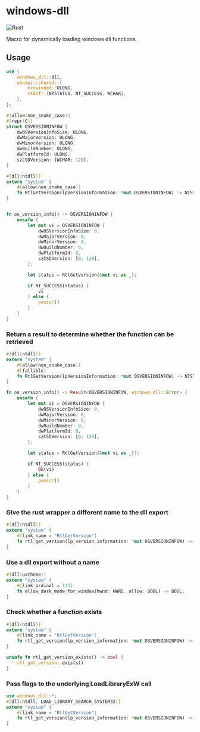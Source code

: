 # windows-dll
![Rust](https://github.com/thisKai/rust-windows-dll/workflows/Rust/badge.svg)

Macro for dynamically loading windows dll functions

## Usage
```rust
use {
    windows_dll::dll,
    winapi::shared::{
        minwindef::ULONG,
        ntdef::{NTSTATUS, NT_SUCCESS, WCHAR},
    },
};

#[allow(non_snake_case)]
#[repr(C)]
struct OSVERSIONINFOW {
    dwOSVersionInfoSize: ULONG,
    dwMajorVersion: ULONG,
    dwMinorVersion: ULONG,
    dwBuildNumber: ULONG,
    dwPlatformId: ULONG,
    szCSDVersion: [WCHAR; 128],
}

#[dll(ntdll)]
extern "system" {
    #[allow(non_snake_case)]
    fn RtlGetVersion(lpVersionInformation: *mut OSVERSIONINFOW) -> NTSTATUS;
}


fn os_version_info() -> OSVERSIONINFOW {
    unsafe {
        let mut vi = OSVERSIONINFOW {
            dwOSVersionInfoSize: 0,
            dwMajorVersion: 0,
            dwMinorVersion: 0,
            dwBuildNumber: 0,
            dwPlatformId: 0,
            szCSDVersion: [0; 128],
        };

        let status = RtlGetVersion(&mut vi as _);

        if NT_SUCCESS(status) {
            vi
        } else {
            panic!()
        }
    }
}
```

### Return a result to determine whether the function can be retrieved
```rust
#[dll(ntdll)]
extern "system" {
    #[allow(non_snake_case)]
    #[fallible]
    fn RtlGetVersion(lpVersionInformation: *mut OSVERSIONINFOW) -> NTSTATUS;
}

fn os_version_info() -> Result<OSVERSIONINFOW, windows_dll::Error> {
    unsafe {
        let mut vi = OSVERSIONINFOW {
            dwOSVersionInfoSize: 0,
            dwMajorVersion: 0,
            dwMinorVersion: 0,
            dwBuildNumber: 0,
            dwPlatformId: 0,
            szCSDVersion: [0; 128],
        };

        let status = RtlGetVersion(&mut vi as _)?;

        if NT_SUCCESS(status) {
            Ok(vi)
        } else {
            panic!()
        }
    }
}
```

### Give the rust wrapper a different name to the dll export
```rust
#[dll(ntdll)]
extern "system" {
    #[link_name = "RtlGetVersion"]
    fn rtl_get_version(lp_version_information: *mut OSVERSIONINFOW) -> NTSTATUS;
}
```

### Use a dll export without a name
```rust
#[dll(uxtheme)]
extern "system" {
    #[link_ordinal = 133]
    fn allow_dark_mode_for_window(hwnd: HWND, allow: BOOL) -> BOOL;
}
```

### Check whether a function exists
```rust
#[dll(ntdll)]
extern "system" {
    #[link_name = "RtlGetVersion"]
    fn rtl_get_version(lp_version_information: *mut OSVERSIONINFOW) -> NTSTATUS;
}

unsafe fn rtl_get_version_exists() -> bool {
    rtl_get_version::exists()
}
```

### Pass flags to the underlying LoadLibraryExW call

```rust
use windows_dll::*;
#[dll(ntdll, LOAD_LIBRARY_SEARCH_SYSTEM32)]
extern "system" {
    #[link_name = "RtlGetVersion"]
    fn rtl_get_version(lp_version_information: *mut OSVERSIONINFOW) -> NTSTATUS;
}
```
